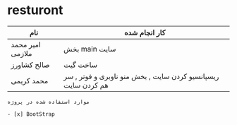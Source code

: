 # resturont

| نام | کار انجام شده |
| ----------- | ----------- |
| امیر محمد ملازمی | بخش main سایت |
| صالح کشاورز| ساخت گیت |  
| محمد کریمی | ریسپانسیو کردن سایت , بخش منو ناوبری و فوتر , سر هم کردن سایت|


```
موارد استفاده شده در پروژه

- [x] BootStrap

```